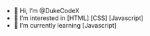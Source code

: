 - 👋 Hi, I’m @DukeCodeX
- 👀 I’m interested in [HTML] [CSS] [Javascript]
- 🌱 I’m currently learning [Javascript]


<!---
DukeCodeX/DukeCodeX is a ✨ special ✨ repository because its `README.md` (this file) appears on your GitHub profile.
You can click the Preview link to take a look at your changes.
--->
